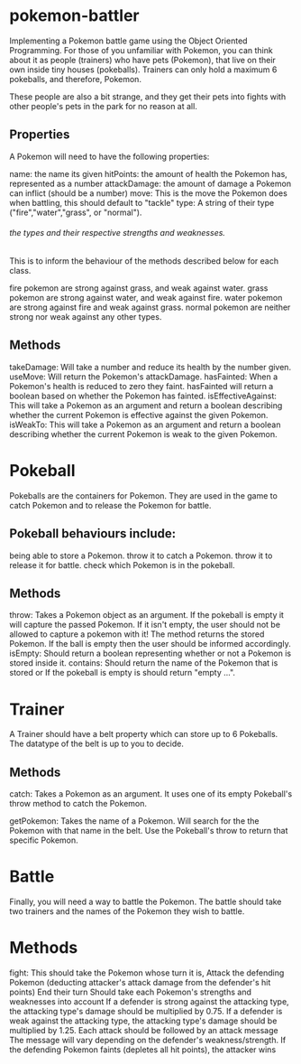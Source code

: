 # pokemon-battler
Implementing a Pokemon battle game using the Object Oriented Programming. For those of you unfamiliar with Pokemon, you can think about it as people (trainers) who have pets (Pokemon), that live on their own inside tiny houses (pokeballs). Trainers can only hold a maximum 6 pokeballs, and therefore, Pokemon.

These people are also a bit strange, and they get their pets into fights with other people's pets in the park for no reason at all. 

## Properties
A Pokemon will need to have the following properties:

name: the name its given
hitPoints: the amount of health the Pokemon has, represented as a number
attackDamage: the amount of damage a Pokemon can inflict (should be a number)
move: This is the move the Pokemon does when battling, this should default to "tackle"
type: A string of their type ("fire","water","grass", or "normal").

###### the types and their respective strengths and weaknesses. 
This is to inform the behaviour of the methods described below for each class.

fire pokemon are strong against grass, and weak against water.
grass pokemon are strong against water, and weak against fire.
water pokemon are strong against fire and weak against grass.
normal pokemon are neither strong nor weak against any other types.

## Methods
takeDamage: Will take a number and reduce its health by the number given.
useMove: Will return the Pokemon's attackDamage.
hasFainted: When a Pokemon's health is reduced to zero they faint. hasFainted will return a boolean based on whether the Pokemon has fainted.
isEffectiveAgainst: This will take a Pokemon as an argument and return a boolean describing whether the current Pokemon is effective against the given Pokemon.
isWeakTo: This will take a Pokemon as an argument and return a boolean describing whether the current Pokemon is weak to the given Pokemon.

# Pokeball
Pokeballs are the containers for Pokemon. They are used in the game to catch Pokemon and to release the Pokemon for battle.

## Pokeball behaviours include:
being able to store a Pokemon.
throw it to catch a Pokemon.
throw it to release it for battle.
check which Pokemon is in the pokeball.

## Methods
throw: Takes a Pokemon object as an argument. If the pokeball is empty it will capture the passed Pokemon.
  If it isn't empty, the user should not be allowed to capture a pokemon with it! The method returns the stored Pokemon.
  If the ball is empty then the user should be informed accordingly.
isEmpty: Should return a boolean representing whether or not a Pokemon is stored inside it.
contains: Should return the name of the Pokemon that is stored or If the pokeball is empty is should return "empty ...".

# Trainer
A Trainer should have a belt property which can store up to 6 Pokeballs. The datatype of the belt is up to you to decide.

## Methods
catch: Takes a Pokemon as an argument.
It uses one of its empty Pokeball's throw method to catch the Pokemon.

getPokemon: Takes the name of a Pokemon.
Will search for the the Pokemon with that name in the belt.
Use the Pokeball's throw to return that specific Pokemon.

# Battle
Finally, you will need a way to battle the Pokemon. The battle should take two trainers and the names of the Pokemon they wish to battle.

# Methods
fight: This should take the Pokemon whose turn it is,
Attack the defending Pokemon (deducting attacker's attack damage from the defender's hit points)
End their turn
Should take each Pokemon's strengths and weaknesses into account
If a defender is strong against the attacking type, the attacking type's damage should be multiplied by 0.75.
If a defender is weak against the attacking type, the attacking type's damage should be multiplied by 1.25.
Each attack should be followed by an attack message
The message will vary depending on the defender's weakness/strength.
If the defending Pokemon faints (depletes all hit points), the attacker wins
